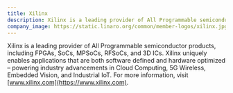 ```yaml
---
title: Xilinx
description: Xilinx is a leading provider of All Programmable semiconductor products, including FPGAs, SoCs, MPSoCs, RFSoCs, and 3D ICs.
company_image: https://static.linaro.org/common/member-logos/xilinx.jpg
---
```

Xilinx is a leading provider of All Programmable semiconductor products, including FPGAs, SoCs, MPSoCs, RFSoCs, and 3D ICs. Xilinx uniquely enables applications that are both software defined and hardware optimized – powering industry advancements in Cloud Computing, 5G Wireless, Embedded Vision, and Industrial IoT. For more information, visit [www.xilinx.com](https://www.xilinx.com).
